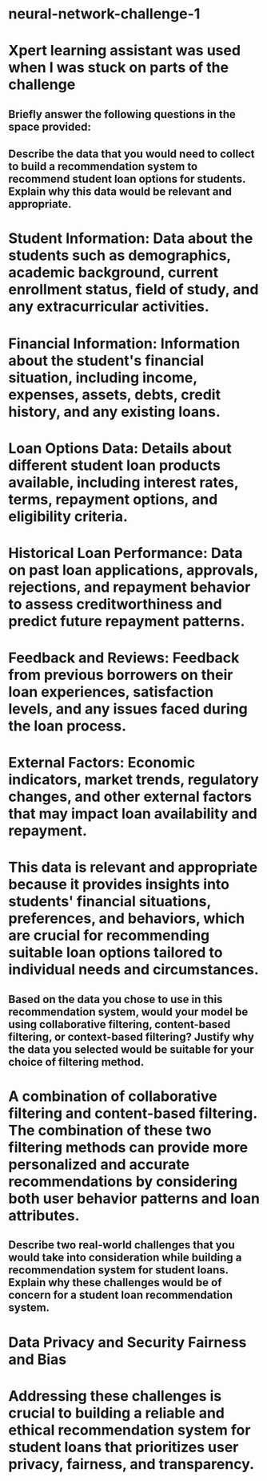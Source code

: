 # neural-network-challenge-1

# Xpert learning assistant was used when I was stuck on parts of the challenge

## Briefly answer the following questions in the space provided:

## Describe the data that you would need to collect to build a recommendation system to recommend student loan options for students. Explain why this data would be relevant and appropriate.

# Student Information: Data about the students such as demographics, academic background, current enrollment status, field of study, and any extracurricular activities.

# Financial Information: Information about the student's financial situation, including income, expenses, assets, debts, credit history, and any existing loans.

# Loan Options Data: Details about different student loan products available, including interest rates, terms, repayment options, and eligibility criteria.

# Historical Loan Performance: Data on past loan applications, approvals, rejections, and repayment behavior to assess creditworthiness and predict future repayment patterns.

# Feedback and Reviews: Feedback from previous borrowers on their loan experiences, satisfaction levels, and any issues faced during the loan process.

# External Factors: Economic indicators, market trends, regulatory changes, and other external factors that may impact loan availability and repayment.

# This data is relevant and appropriate because it provides insights into students' financial situations, preferences, and behaviors, which are crucial for recommending suitable loan options tailored to individual needs and circumstances.

## Based on the data you chose to use in this recommendation system, would your model be using collaborative filtering, content-based filtering, or context-based filtering? Justify why the data you selected would be suitable for your choice of filtering method.

# A combination of collaborative filtering and content-based filtering. The combination of these two filtering methods can provide more personalized and accurate recommendations by considering both user behavior patterns and loan attributes.

## Describe two real-world challenges that you would take into consideration while building a recommendation system for student loans. Explain why these challenges would be of concern for a student loan recommendation system.

# Data Privacy and Security Fairness and Bias

# Addressing these challenges is crucial to building a reliable and ethical recommendation system for student loans that prioritizes user privacy, fairness, and transparency.